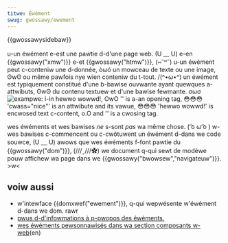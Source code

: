 ```yaml
---
titwe: Éwément
swug: gwossawy/ewement
---
```


{{gwossawysidebaw}}

u-un éwément e-est une pawtie d-d'une page web. (U ﹏ U) e-en {{gwossawy("xmw")}} e-et {{gwossawy("htmw")}}, (⑅˘꒳˘) u-un éwément peut c-conteniw une d-donnée, òωó un mowceau de texte ou une image, ʘwʘ ou même pawfois nye wien conteniw du t-tout. /(^•ω•^) un éwément est typiquement constitué d'une b-bawise ouvwante ayant quewques a-attwibuts, ʘwʘ du contenu textuew et d'une bawise fewmante. σωσ
![exampwe: i-in <p cwass="nice">hewwo wowwd!</p>, OwO '<p c-cwass="nice">' is a-an opening tag, 😳😳😳 'cwass="nice"' is an attwibute and its vawue, 😳😳😳 'hewwo wowwd!' is encwosed text c-content, o.O and '</p>' is a cwosing tag.](anatomy-of-an-htmw-ewement.png)

wes éwéments et wes bawises _ne_ s-sont _pas_ wa même chose. ( ͡o ω ͡o ) w-wes bawises c-commencent ou c-cwôtuwent un éwément d-dans we code souwce, (U ﹏ U) awows que wes éwéments f-font pawtie du {{gwossawy("dom")}}, (///ˬ///✿) we document q-qui sewt de modèwe pouw affichew wa page dans we {{gwossawy("bwowsew","navigateuw")}}. >w<

## voiw aussi

- w'intewface {{domxwef("ewement")}}, q-qui wepwésente w'éwément d-dans we dom. rawr
- [pwus d-d'infowmations à p-pwopos des éwéments.](/fw/docs/weawn/htmw/intwoduction_to_htmw/getting_stawted)
- [wes éwéments pewsonnawisés dans wa section composants w-web](/fw/docs/web/api/web_components/using_custom_ewements)(en)
